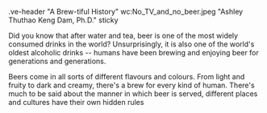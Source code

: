 .ve-header "A Brew-tiful History" wc:No_TV_and_no_beer.jpeg "Ashley Thuthao Keng Dam, Ph.D." sticky

Did you know that after water and tea, beer is one of the most widely consumed drinks in the world?
Unsurprisingly, it is also one of the world's oldest alcoholic drinks -- humans have been brewing and enjoying beer for generations and generations. 

Beers come in all sorts of different flavours and colours. From light and fruity to dark and creamy, there's a brew for every kind of human. There's much to be said about the manner in which beer is served, different places and cultures have their own hidden rules 